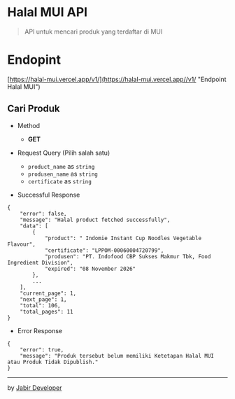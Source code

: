 # Halal MUI API

> API untuk mencari produk yang terdaftar di MUI

# Endopint

[https://halal-mui.vercel.app/v1/](https://halal-mui.vercel.app//v1/ "Endpoint Halal MUI")

## Cari Produk

* Method

  * **GET**
* Request Query (Pilih salah satu)

  * `product_name` as `string`
  * `produsen_name` as `string`
  * `certificate` as `string`
* Successful Response

```
{
    "error": false,
    "message": "Halal product fetched successfully",
    "data": [
        {
            "product": " Indomie Instant Cup Noodles Vegetable Flavour",
            "certificate": "LPPOM-00060004720799",
            "produsen": "PT. Indofood CBP Sukses Makmur Tbk, Food Ingredient Division",
            "expired": "08 November 2026"
        },
        ...
    ],
    "current_page": 1,
    "next_page": 1,
    "total": 106,
    "total_pages": 11
}
```

* Error Response

```
{
    "error": true,
    "message": "Produk tersebut belum memiliki Ketetapan Halal MUI atau Produk Tidak Dipublish."
}
```

---

by [Jabir Developer](https://youtube.com/@JabirDeveloper/)
